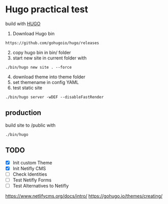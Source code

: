 # Hugo practical test
build with [HUGO](https://gohugo.io/)


1. Download Hugo bin
```
https://github.com/gohugoio/hugo/releases
```
2. copy hugo bin in bin/ folder
3. start new site in current folder with 
```
./bin/hugo new site . --force
```
4. download theme into theme folder
5. set themename in config YAML
6. test static site
```
./bin/hugo server -wDEF --disableFastRender
```

## production
build site to /public with
```
./bin/hugo 
```

## TODO

- [x] Init custom Theme
- [x] Init Netifly CMS
- [ ] Check Identities
- [ ] Test Netifly Forms
- [ ] Test Alternatives to Netifly

https://www.netlifycms.org/docs/intro/
https://gohugo.io/themes/creating/
